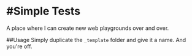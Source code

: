 #Simple Tests
================

A place where I can create new web playgrounds over and over.

##Usage
Simply duplicate the `_template` folder and give it a name. And you're off.